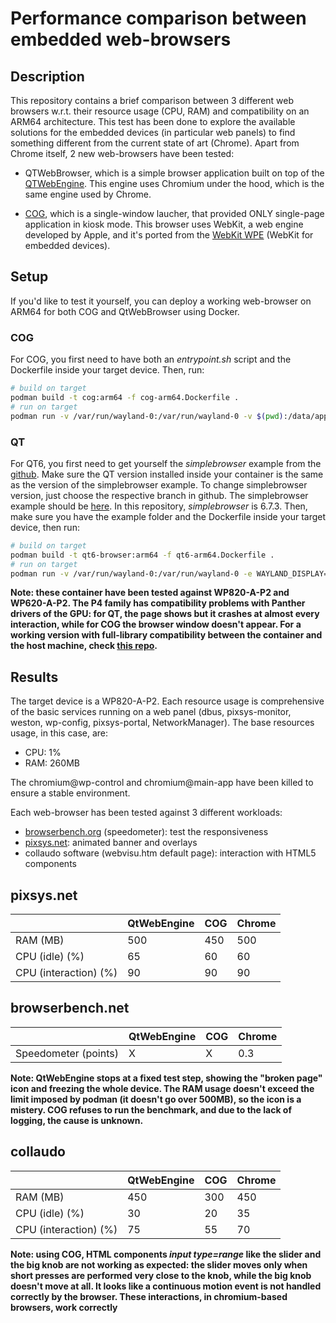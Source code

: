 # Performance comparison between embedded web-browsers
## Description
This repository contains a brief comparison between 3 different web browsers w.r.t. their resource usage (CPU, RAM) and compatibility on an ARM64 architecture. This test has been done to explore the available solutions for the embedded devices (in particular web panels) to find something different from the current state of art (Chrome). Apart from Chrome itself, 2 new web-browsers have been tested:

- QTWebBrowser, which is a simple browser application built on top of the [QTWebEngine](https://doc.qt.io/qt-6/qtwebengine-overview.html). This engine uses Chromium under the hood, which is the same engine used by Chrome.

- [COG](https://github.com/Igalia/cog), which is a single-window laucher, that provided ONLY single-page application in kiosk mode. This browser uses WebKit, a web engine developed by Apple, and it's ported from the [WebKit WPE](https://trac.webkit.org/wiki/WPE) (WebKit for embedded devices).

## Setup
If you'd like to test it yourself, you can deploy a working web-browser on ARM64 for both COG and QtWebBrowser using Docker.

### COG
For COG, you first need to have both an *entrypoint.sh* script and the Dockerfile inside your target device. Then, run:

```bash
# build on target
podman build -t cog:arm64 -f cog-arm64.Dockerfile .
# run on target
podman run -v /var/run/wayland-0:/var/run/wayland-0 -v $(pwd):/data/app -v $(pwd)/dconf:/var/run/dconf -e WAYLAND_DISPLAY=/var/run/wayland-0 -e XDG_RUNTIME_DIR=/var/run -e HOME=/data/app --userns=keep-id --user $(id -u):$(id -g) --device=/dev/dri --device=/dev/input localhost/cog:arm64
```

### QT
For QT6, you first need to get yourself the *simplebrowser* example from the [github](https://github.com/qt/qtwebengine). Make sure the QT version installed inside your container is the same as the version of the simplebrowser example. To change simplebrowser version, just choose the respective branch in github. The simplebrowser example should be [here](https://github.com/qt/qtwebengine/tree/dev/examples/webenginewidgets/simplebrowser). In this repository, *simplebrowser* is 6.7.3. Then, make sure you have the example folder and the Dockerfile inside your target device, then run:

```bash
# build on target
podman build -t qt6-browser:arm64 -f qt6-arm64.Dockerfile .
# run on target
podman run -v /var/run/wayland-0:/var/run/wayland-0 -e WAYLAND_DISPLAY=/var/run/wayland-0 -e XDG_RUNTIME_DIR=/var/run -v /home/user/qt6-environment/tmp:/home/app/tmp -v /home/user/qt6-environment/dconf:/var/run/dconf -e HOME=/home/app/tmp --userns=keep-id --user $(id -u):$(id -g) --device=/dev/dri localhost/qt6-browser:arm64
```

**Note: these container have been tested against WP820-A-P2 and WP620-A-P2. The P4 family has compatibility problems with Panther drivers of the GPU: for QT, the page shows but it crashes at almost every interaction, while for COG the browser window doesn't appear. For a working version with full-library compatibility between the container and the host machine, check [this repo](https://github.com/pixsys-electronics/qt-arm64-demo).**

## Results
The target device is a WP820-A-P2. Each resource usage is comprehensive of the basic services running on a web panel (dbus, pixsys-monitor, weston, wp-config, pixsys-portal, NetworkManager). The base resources usage, in this case, are:
- CPU: 1%
- RAM: 260MB

The chromium@wp-control and chromium@main-app have been killed to ensure a stable environment.

Each web-browser has been tested against 3 different workloads:

- [browserbench.org](https://browserbench.org/) (speedometer): test the responsiveness
- [pixsys.net](https://www.pixsys.net/): animated banner and overlays
- collaudo software (webvisu.htm default page): interaction with HTML5 components

## pixsys.net
||QtWebEngine|COG|Chrome|
|-|-|-|-|
|RAM (MB)|500|450|500|
|CPU (idle) (%)|65|60|60|
|CPU (interaction) (%)|90|90|90|

## browserbench.net
||QtWebEngine|COG|Chrome|
|-|-|-|-|
|Speedometer (points)|X|X|0.3|

**Note: QtWebEngine stops at a fixed test step, showing the "broken page" icon and freezing the whole device. The RAM usage doesn't exceed the limit imposed by podman (it doesn't go over 500MB), so the icon is a mistery. COG refuses to run the benchmark, and due to the lack of logging, the cause is unknown.**

## collaudo
||QtWebEngine|COG|Chrome|
|-|-|-|-|
|RAM (MB)|450|300|450|
|CPU (idle) (%)|30|20|35|
|CPU (interaction) (%)|75|55|70|

**Note: using COG, HTML components *input type=range* like the slider and the big knob are not working as expected: the slider moves only when short presses are performed very close to the knob, while the big knob doesn't move at all. It looks like a continuous motion event is not handled correctly by the browser. These interactions, in chromium-based browsers, work correctly** 